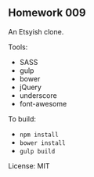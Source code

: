 ## Homework 009
An Etsyish clone. 

Tools:
- SASS
- gulp
- bower
- jQuery
- underscore
- font-awesome

To build:
- `npm install`
- `bower install`
- `gulp build`

License: MIT
